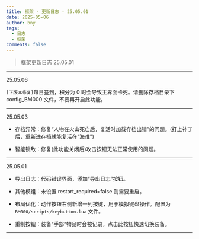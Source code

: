 ```yaml
---
title: 框架 - 更新日志 - 25.05.01
date: 2025-05-06
author: bny
tags:
  - 日志
  - 框架
comments: false
---
```


> 框架更新日志 25.05.01



---

25.05.06

`[下版本修复]`每日签到，积分为 0 时会导致主界面卡死。请删除存档目录下 config_BM000 文件，不要再开启此功能。

---

25.05.03

- 存档异常：修复“人物在火山死亡后，复活时加载存档出错”的问题。(打上补丁后，重新进存档就能复活在“海难”)

- 智能锁敌：修复(此功能关闭后)攻击按钮无法正常使用的问题。

---

25.05.01

- 导出日志：代码错误界面，添加“导出日志”按钮。  

- 其他模组：未设置 restart_required=false 则需要重启。  

- 布局优化：动作按钮右侧新增一列按键，用于模拟键盘操作。配置为 `BM000/scripts/keybutton.lua` 文件。  

- 重制按钮：装备“手部”物品时会被记录，点击此按钮快速切换装备。  

---
